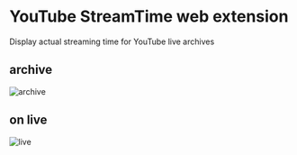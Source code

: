 # YouTube StreamTime web extension

Display actual streaming time for YouTube live archives

## archive 
![archive](https://github.com/user-attachments/assets/d6ef75e8-37f5-4e47-8de3-c9e6e6cb884b)

## on live
![live](https://github.com/user-attachments/assets/0c972bda-72db-430c-8b05-844edd2dab8d)

